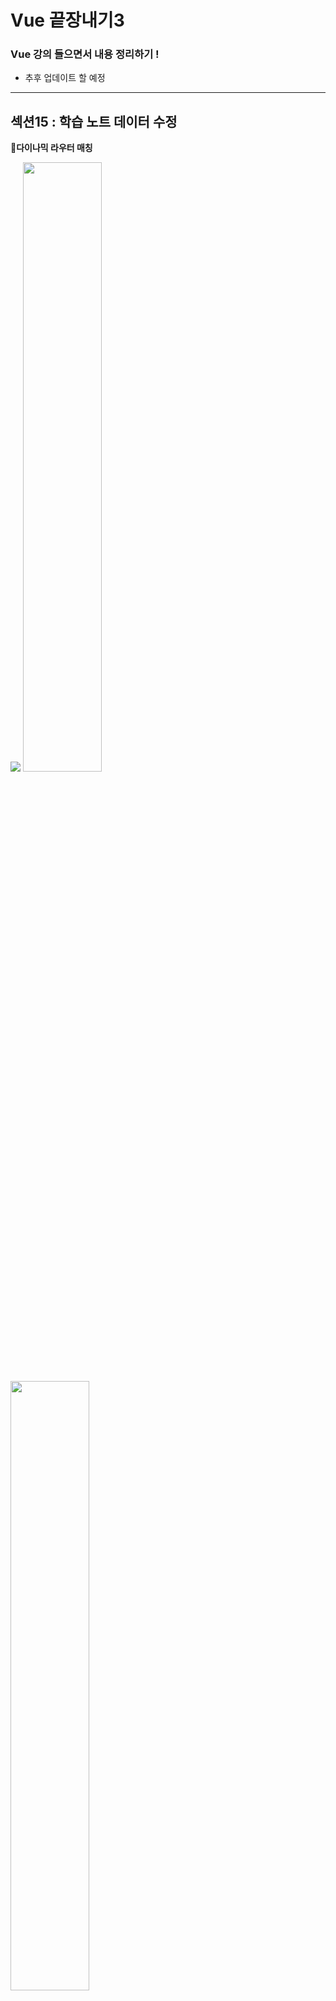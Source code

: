 # Vue 끝장내기3
### Vue 강의 들으면서 내용 정리하기 !
- 추후 업데이트 할 예정
<hr/>

## 섹션15 : 학습 노트 데이터 수정

**🔎다이나믹 라우터 매칭**

<img src="https://github.com/jina95/TIL/blob/master/images/%EB%8B%A4%EC%9D%B4%EB%82%98%EB%AF%B9%20%EB%9D%BC%EC%9A%B0%ED%84%B0%20%EB%A7%A4%EC%B9%AD.png"/>
<img src="https://github.com/jina95/TIL/blob/master/images/%EC%95%84%EC%9D%B4%EB%94%94%EC%97%B0%EA%B2%B0.png"  width="50%"> <img src="https://github.com/jina95/TIL/blob/master/images/route%20id%20path%20%ED%99%95%EC%9D%B8.png" width="50%">

- route 에 path 를 정의할때 파라미터로 id를 받아서 해당 페이지로 진입했을때 그 아이디로 접근할 수 있는 형태

## 섹션16 : 데이터 포맷팅

**🔎VUe filter**
- [뷰 필터 안내 문서](https://vuejs.org/v2/guide/filters.html#ad)
<pre><code>
<--in mustaches-->
{{ message | capitalize }}
</pre></code>

- |(파이프) 를 이용해서 필터함수 이름만 넣어주게 되면 데이터에 필터함수의 내용을 결합하여 필터함수를 돌려서 나온 결과를 화면에 뿌려준다.

<img src="https://github.com/jina95/TIL/blob/master/images/formatDate.png" width="70%">
- filter 적용방법
- 위와 같이 적용한다면 해당 컴포넌트에서만 사용 가능한 filter 이다.

#### 🤔만약 여러컴포넌트에서 이용하고 싶다면?
- **전역** 필터로 사용하면 된다!

<img src="https://github.com/jina95/TIL/blob/master/images/utils%20filter.png" width="70%">

- utils > filter 

<img src="https://github.com/jina95/TIL/blob/master/images/format%20main%20js.png" width="70%">

- main.js 에서 전역으로 연결

**앞으로도 특정 텍스트를 형식화할 일 이 있을때는 filter 기능 사용할 것!**



## 섹션17 : 라우터 심화


**🔎라우터 네비게이션 가드란?**
- [라우터 네비게이션 가드 문서](https://router.vuejs.org/guide/advanced/navigation-guards.html)
- 로그인하지 않은 사용자가 특정 url 페이지로 이동했을때 이동을 막는것. : router.beforeEach
- 특정 라우터에 진입 하기 전에 beforeEnter 와 같은 라우터네비게이션 가드를 이용해서 데이터 먼저 호출후 받아왔을때만 로딩하게 함.

<img src="https://github.com/jina95/TIL/blob/master/images/%EB%9D%BC%EC%9A%B0%ED%84%B0%20%EB%84%A4%EB%B9%84%EA%B2%8C%EC%9D%B4%EC%85%98%EA%B0%80%EB%93%9C%20%EA%B8%B0%EC%B4%88%20%EC%BD%94%EB%93%9C.png" width="70%">

- new VueRouter 인스턴스가 router 변수에 담기게 끔 한다.
- export default 로 router 를 내보내야 한다.
- next 를 호출했을때만 beforeEach 의 특정로직 예를 들어 위와 같은 코드에서는 로그를 찍고 이동하는 로직을 확인 할 수있다.
- next 호출해줘야지만 다음페이지로 이동할 수 있다.

<img src="https://github.com/jina95/TIL/blob/master/images/meta%20auth%20true.png" width="70%">
<img src="https://github.com/jina95/TIL/blob/master/images/meta%20auth%20true%20if.png" width="70%">

- 라우터 페이지 속성에 meta 안에 auth 속성이 true 면 인증이 필요하다가 뜰 것.
- meta auth 를 통해 권한을 부여했다.
- meta auth true 를 이용해서 이 페이지는 권한이 필요하다까지 정의함.

**로그인 하지 않은 사용자를 인증이 필요한 페이지에 접근 할 수 없도록 라우터 네비게이션 가드 코드 추가**
<img src="https://github.com/jina95/TIL/blob/master/images/meta%20auth%20store.getters.isLogin.png" width="70%">

**로그아웃 시 쿠키 지우는 코드**

<img src="https://github.com/jina95/TIL/blob/master/images/appheader%20%ED%86%A0%ED%81%B0%20%EC%BF%A0%ED%82%A4%20%EC%82%AD%EC%A0%9C.png" width="70%">
<img src="https://github.com/jina95/TIL/blob/master/images/store%20%ED%86%A0%ED%81%B0%EA%B0%92%20%EC%A7%80%EC%9A%B0%EA%B8%B0.png" width="50%">

- appheader 와 store 에 코드 수정
- store 에 토큰값을 지우는 코드를 추가해주고, utils/cookies.js 에 있는 { deleteCookie } 를 이용해서 appheader 에서 쿠키값을 지워준다.
- deleteCookie 에서는 til_auth & til_user 필요! 


## 섹션17 : 프런트엔드 테스팅 소개

**🔎**

<img watchall>
- jest(자바스크립트 테스팅이 기본적으로 jest 로 설정되어있음) 라는 도구에서 테스트 실행할때 watchall 이라는 옵션을 붙여서 테스트 코드파일이 변화됬을때마다 다시 자동으로 테스트 해주는 명령어

- components / LoginForm.spec.js 파일을 만들어주고 터미널을 열어서 npm t 를 해주면 테스트가 실행된다./ control + c 하면 꺼짐!

**테스트를 하는 목적?**
- 각 페이지마다 기능이 있는데, 직접 코드를 치지 않아도 기능이 잘 돌아간다는 보장을 테스트코드를 통해서 할 수 있게 된다.
- 일일이 기능을 손으로 확인하는 시간을 줄여준다.

**Jest**
- 페이스북이 개발한 자바스크립트의 테스팅 라이브러리
- [Jest 공식 사이트](https://jestjs.io/en/)
- vue cli 설치할때 test 를 설치했기 때문에 따로 설치하지 않아도 된다.
 
 <pre><code> ex ) package.json : "@vue/cli-plugin-unit-jest" , "@vue/test-utils" 를 확인할수있다.</pre></code> 
 
<img src="https://github.com/jina95/TIL/blob/master/images/spec%20js.png" width="30%">

- 자바스크립트 파일에서 위와 같이 가운데에 spec 또는 test 가 붙는다면, 자바스크립트 테스트 파일.

<img src="https://github.com/jina95/TIL/blob/master/images/jest%20testMatch.png" width="70%">

- jest.config 파일에서 testMatch 부분이 없다면, test 폴더를 따로 만들어서 그안에 넣어줘야한다.
- 하지만 위와 같이 코드를 작성하게 되면, 테스팅할 파일과 가장 가까운 위치에 위치하거나, __test__ 폴더를 만든 뒤 그 안에 넣어줄 수 있다.

<img src="https://github.com/jina95/TIL/blob/master/images/%ED%85%8C%EC%8A%A4%ED%8A%B8%EC%BD%94%EB%93%9C%20%EC%8B%9C%EC%9E%91%ED%95%98%EA%B8%B0.png" width="70%">

- 간단하게 테스트코드를 작성해보았다.
- 테스트 코드를 작성할때는 기능이 깨지는 케이스에 대해서 먼저 점검하고 점차 줄여가는것이 좋다.
 <pre><code> ex ) expect(result).not.toBe(30);</pre></code> 
- 여기서 빨간줄이 뜨는 이유는 eslint 에서 jest 문법을 이해하지 못했기 때문 > eslintrc.js 에서 수정

 <pre><code>
  env: {
    node: true,
    jest: true
  },
  </pre></code>
  
  - env 부분에 jest 를 추가해 준다.
  
  **뷰 컴포넌트 테스트 방법**
  
  <img src="https://github.com/jina95/TIL/blob/master/images/jest%20mount.png" width="70%">
  
  - jest 에서는 console.log 가 가능하다!
  
  **[Vue Test Utils 공식 문서](https://vue-test-utils.vuejs.org/guides/)**
  - Vue Test Utils : vue js 를 위한 유닛 테스팅 공식 라이브러리
  - vue cli 생성 했을떄 Vue Test Utils이라는 플러그인을 이미 선택했기때문에 import 해서 사용 가능.
  - 밑에 처럼 이용 👇👇
  
  <img src="https://github.com/jina95/TIL/blob/master/images/vue-test%20util%20shallowMount.png" width="80%">
  
   <pre><code>
  describe('LoginForm.vue', () => {
  test('ID는 이메일 형식이어야 한다', () => {
    const wrapper = shallowMount(LoginForm);
    const idInput = wrapper.find('#username');
    console.log(idInput.html());
  });
});
 </pre></code>
 
 - .find() : vue/test-utils 에서 제공, LoginForm 이 화면에 부착됬을때 template 안에 있는 특정 html 요소를 쫓아갈 수 있는 api
 - 위와 같이 console.log(idInput.html()); 를 해준다면, 콘솔에 해당 html태그를 확인 할 수 있다.
 
 <img src="https://github.com/jina95/TIL/blob/master/images/%EC%82%AC%EC%9A%A9%EC%9E%90%EA%B4%80%EC%A0%90%20%EC%95%84%EB%8B%8C%20%ED%85%8C%EC%8A%A4%ED%8A%B8.png" width="80%">

- 위와 같은 코드는 사용자 관점이 아닌 테스트 코드이다.
- 그렇다면 어떻게 사용자 관점의 코드를 쓸 수 있을까?

<img src="https://github.com/jina95/TIL/blob/master/images/%EC%82%AC%EC%9A%A9%EC%9E%90%EA%B4%80%EC%A0%901.png" width="80%">

 <pre><code>
 expect(button.element.disabled).toBeTruthy();
  // .toBeTruthy() : 앞에 있는 값이 true 인지 아닌지
  </pre></code>
  
  
